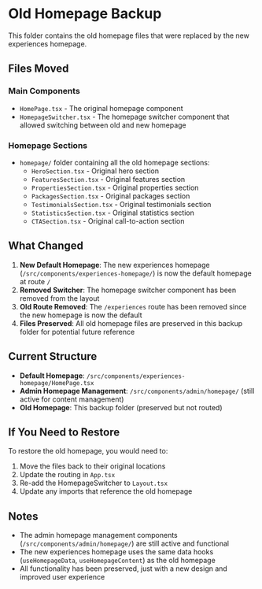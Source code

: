 # Old Homepage Backup

This folder contains the old homepage files that were replaced by the new experiences homepage.

## Files Moved

### Main Components
- `HomePage.tsx` - The original homepage component
- `HomepageSwitcher.tsx` - The homepage switcher component that allowed switching between old and new homepage

### Homepage Sections
- `homepage/` folder containing all the old homepage sections:
  - `HeroSection.tsx` - Original hero section
  - `FeaturesSection.tsx` - Original features section
  - `PropertiesSection.tsx` - Original properties section
  - `PackagesSection.tsx` - Original packages section
  - `TestimonialsSection.tsx` - Original testimonials section
  - `StatisticsSection.tsx` - Original statistics section
  - `CTASection.tsx` - Original call-to-action section

## What Changed

1. **New Default Homepage**: The new experiences homepage (`/src/components/experiences-homepage/`) is now the default homepage at route `/`
2. **Removed Switcher**: The homepage switcher component has been removed from the layout
3. **Old Route Removed**: The `/experiences` route has been removed since the new homepage is now the default
4. **Files Preserved**: All old homepage files are preserved in this backup folder for potential future reference

## Current Structure

- **Default Homepage**: `/src/components/experiences-homepage/HomePage.tsx`
- **Admin Homepage Management**: `/src/components/admin/homepage/` (still active for content management)
- **Old Homepage**: This backup folder (preserved but not routed)

## If You Need to Restore

To restore the old homepage, you would need to:
1. Move the files back to their original locations
2. Update the routing in `App.tsx`
3. Re-add the HomepageSwitcher to `Layout.tsx`
4. Update any imports that reference the old homepage

## Notes

- The admin homepage management components (`/src/components/admin/homepage/`) are still active and functional
- The new experiences homepage uses the same data hooks (`useHomepageData`, `useHomepageContent`) as the old homepage
- All functionality has been preserved, just with a new design and improved user experience
